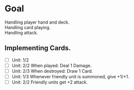 # Goal

Handling player hand and deck.  
Handling card playing.  
Handling attack.  

## Implementing Cards.

- [ ] Unit: 1/2
- [ ] Unit: 2/2 When played: Deal 1 Damage.
- [ ] Unit: 2/3 When destroyed: Draw 1 Card.
- [ ] Unit: 1/3 Whenever friendly unit is summoned, give +1/+1.
- [ ] Unit: 2/2 Friendly units get +2 attack.
